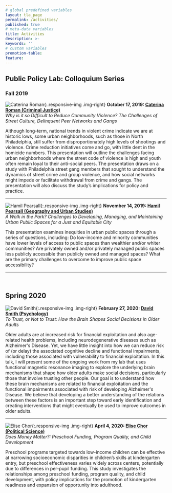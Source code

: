 ```yaml
---
# global predefined variables
layout: tla_page
permalink: /activities/
published: true
# meta-data variables
title: Activities
description: >-
keywords: ''
# custom variables
promotion-table: 
feature: 
---
```

## Public Policy Lab: Colloquium Series

### Fall 2019

![Caterina Roman]({{site.baseurl}}/media/resizedcaterinaroman.jpg){:.responsive-img .img-right}
**October 17, 2019: [Caterina Roman (Criminal Justice)](https://liberalarts.temple.edu/academics/faculty/roman-caterina)**<br>
_Why is it so Difficult to Reduce Community Violence?  The Challenges of Street Culture, Delinquent Peer Networks and Gangs_<br>

Although long-term, national trends in violent crime indicate we are at historic lows, some urban neighborhoods, such as those in North Philadelphia, still suffer from disproportionately high levels of shootings and violence. Crime reduction initiatives come and go, with little dent in the homicide numbers. This presentation will outline the challenges facing urban neighborhoods where the street code of violence is high and youth often remain loyal to their anti-social peers. The presentation draws on a study with Philadelphia street gang members that sought to understand the dynamics of street crime and group violence, and how social networks might impede or facilitate withdrawal from crime and gangs. The presentation will also discuss the study’s implications for policy and practice.

___

![Hamil Pearsall]({{site.baseurl}}/media/resizedhamilpearsall.jpg){:.responsive-img .img-right}
**November 14, 2019: [Hamil Pearsall (Geography and Urban Studies)](https://liberalarts.temple.edu/academics/faculty/pearsall-hamil)**<br>
_A Walk in the Park? Challenges to Developing, Managing, and Maintaining Urban Public Spaces for a Just and Equitable City_<br>

This presentation examines inequities in urban public spaces through a series of questions, including: Do low-income and minority communities have lower levels of access to public spaces than wealthier and/or whiter communities? Are privately owned and/or privately managed public spaces less publicly accessible than publicly owned and managed spaces? What are the primary challenges to overcome to improve public space accessibility?

___
 
## Spring 2020

![David Smith]({{site.baseurl}}/media/resizeddavidsmith.jpg){:.responsive-img .img-right}
**February 27, 2020: [David Smith (Psychology)](https://liberalarts.temple.edu/academics/faculty/smith-david-v)**<br>
_To Trust, or Not to Trust: How the Brain Shapes Social Decisions in Older Adults_<br>

Older adults are at increased risk for financial exploitation and also age-related health problems, including neurodegenerative diseases such as Alzheimer's Disease. Yet, we have little insight into how we can reduce risk of (or delay) the associated cognitive decline and functional impairments, including those associated with vulnerability to financial exploitation. In this talk, I will present some of the ongoing work from my lab that uses functional magnetic resonance imaging to explore the underlying brain mechanisms that shape how older adults make social decisions, particularly those that involve trusting other people. Our goal is to understand how these brain mechanisms are related to financial exploitation and the functional impairments associated with risk of developing Alzheimer's Disease. We believe that developing a better understanding of the relations between these factors is an important step toward early identification and creating interventions that might eventually be used to improve outcomes in older adults.

___

![Elise Chor]({{site.baseurl}}/media/resizedchor.jpg){:.responsive-img .img-right}
**April 4, 2020: [Elise Chor (Political Science)](https://liberalarts.temple.edu/academics/faculty/chor-elise)**<br>
_Does Money Matter?: Preschool Funding, Program Quality, and Child Development_<br>

Preschool programs targeted towards low-income children can be effective at narrowing socioeconomic disparities in children’s skills at kindergarten entry, but preschool effectiveness varies widely across centers, potentially due to differences in per-pupil funding. This study investigates the relationships among preschool funding, program quality, and child development, with policy implications for the promotion of kindergarten readiness and expansion of opportunity into adulthood.
